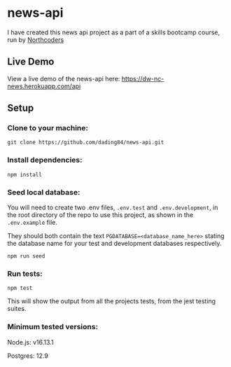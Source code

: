 # news-api

I have created this news api project as a part of a skills bootcamp course, run by [Northcoders](https://northcoders.com/)

## Live Demo

View a live demo of the news-api here: https://dw-nc-news.herokuapp.com/api

## Setup

### Clone to your machine:

`git clone https://github.com/dading84/news-api.git`

### Install dependencies:

`npm install`

### Seed local database:

You will need to create two .env files, `.env.test` and `.env.development`, in the root directory of the repo to use this project, as shown in the `.env.example` file.

They should both contain the text `PGDATABASE=<database_name_here>` stating the database name for your test and development databases respectively.

`npm run seed`

### Run tests:

`npm test`

This will show the output from all the projects tests, from the jest testing suites.

### Minimum tested versions:

Node.js: v16.13.1

Postgres: 12.9
